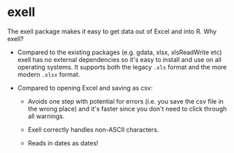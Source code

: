 # exell

The exell package makes it easy to get data out of Excel and into R. Why exell?

* Compared to the existing packages (e.g. gdata, xlsx, xlsReadWrite etc) exell
  has no external dependencies so it's easy to install and use on all operating 
  systems. It supports both the legacy `.xls` format and the more modern
  `.xlsx` format.

* Compared to opening Excel and saving as csv:

  * Avoids one step with potential for errors (i.e. you save the csv file
    in the wrong place) and it's faster since you don't need to click
    through all warnings.

  * Exell correctly handles non-ASCII characters.
  
  * Reads in dates as dates!

